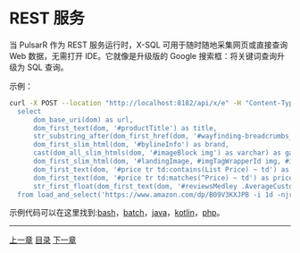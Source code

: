 REST 服务
=

当 PulsarR 作为 REST 服务运行时，X-SQL 可用于随时随地采集网页或直接查询 Web 数据，无需打开 IDE。它就像是升级版的 Google 搜索框：将关键词查询升级为 SQL 查询。

示例：

```bash
curl -X POST --location "http://localhost:8182/api/x/e" -H "Content-Type: text/plain" -d "
  select
      dom_base_uri(dom) as url,
      dom_first_text(dom, '#productTitle') as title,
      str_substring_after(dom_first_href(dom, '#wayfinding-breadcrumbs_container ul li:last-child a'), '&node=') as category,
      dom_first_slim_html(dom, '#bylineInfo') as brand,
      cast(dom_all_slim_htmls(dom, '#imageBlock img') as varchar) as gallery,
      dom_first_slim_html(dom, '#landingImage, #imgTagWrapperId img, #imageBlock img:expr(width > 400)') as img,
      dom_first_text(dom, '#price tr td:contains(List Price) ~ td') as listprice,
      dom_first_text(dom, '#price tr td:matches(^Price) ~ td') as price,
      str_first_float(dom_first_text(dom, '#reviewsMedley .AverageCustomerReviews span:contains(out of)'), 0.0) as score
  from load_and_select('https://www.amazon.com/dp/B09V3KXJPB -i 1d -njr 3', 'body');"
```

示例代码可以在这里找到:[bash](../../../bin/scrape.sh)，[batch](../../../bin/scrape.bat)，[java](../../../pulsar-client/src/main/java/ai/platon/pulsar/client/Scraper.java)，[kotlin](../../../pulsar-client/src/main/kotlin/ai/platon/pulsar/client/Scraper.kt)，[php](../../../pulsar-client/src/main/php/Scraper.php)。

------

[上一章](14AI-extraction.md) [目录](1catalogue.md) [下一章](16console.md)
